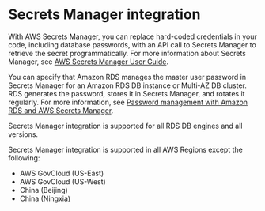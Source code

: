 # Secrets Manager integration<a name="Concepts.RDS_Fea_Regions_DB-eng.Feature.SecretsManager"></a>

With AWS Secrets Manager, you can replace hard\-coded credentials in your code, including database passwords, with an API call to Secrets Manager to retrieve the secret programmatically\. For more information about Secrets Manager, see [AWS Secrets Manager User Guide](https://docs.aws.amazon.com/secretsmanager/latest/userguide/)\.

You can specify that Amazon RDS manages the master user password in Secrets Manager for an Amazon RDS DB instance or Multi\-AZ DB cluster\. RDS generates the password, stores it in Secrets Manager, and rotates it regularly\. For more information, see [Password management with Amazon RDS and AWS Secrets Manager](rds-secrets-manager.md)\.

Secrets Manager integration is supported for all RDS DB engines and all versions\.

Secrets Manager integration is supported in all AWS Regions except the following:
+ AWS GovCloud \(US\-East\)
+ AWS GovCloud \(US\-West\)
+ China \(Beijing\)
+ China \(Ningxia\)